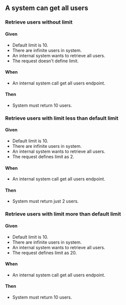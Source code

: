 ## A system can get all users

### Retrieve users without limit

#### Given

- Default limit is 10.
- There are infinite users in system.
- An internal system wants to retrieve all users.
- The request doesn't define limit.

#### When

- An internal system call get all users endpoint.

#### Then

- System must return 10 users.


### Retrieve users with limit less than default limit

#### Given

- Default limit is 10.
- There are infinite users in system.
- An internal system wants to retrieve all users.
- The request defines limit as 2.

#### When

- An internal system call get all users endpoint.

#### Then

- System must return just 2 users.


### Retrieve users with limit more than default limit

#### Given

- Default limit is 10.
- There are infinite users in system.
- An internal system wants to retrieve all users.
- The request defines limit as 20.

#### When

- An internal system call get all users endpoint.

#### Then

- System must return 10 users.
